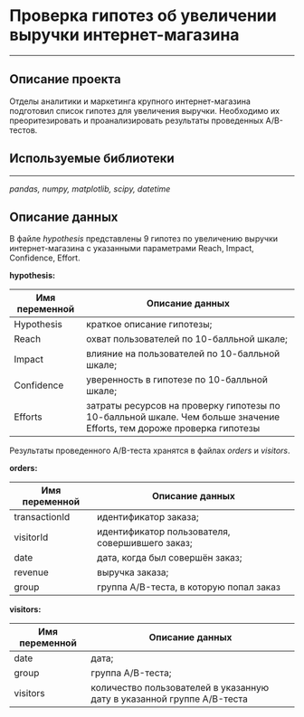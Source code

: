 # Проверка гипотез об увеличении выручки интернет-магазина
___

## Описание проекта

Отделы аналитики и маркетинга крупного интернет-магазина подготовил список гипотез для увеличения выручки. Необходимо их преоритезировать и проанализировать результаты проведенных A/B-тестов.
## Используемые библиотеки
  ___
*pandas, numpy, matplotlib, scipy, datetime*


## Описание данных
В файле _hypothesis_ представлены 9 гипотез по увеличению выручки интернет-магазина с указанными параметрами Reach, Impact, Confidence, Effort.

**hypothesis:**

Имя переменной | Описание данных
---|---
Hypothesis | краткое описание гипотезы;
Reach | охват пользователей по 10-балльной шкале;
Impact | влияние на пользователей по 10-балльной шкале;
Confidence | уверенность в гипотезе по 10-балльной шкале;
Efforts | затраты ресурсов на проверку гипотезы по 10-балльной шкале. Чем больше значение Efforts, тем дороже проверка гипотезы


Результаты проведенного A/B-теста хранятся в файлах _orders_ и _visitors_.

**orders:**

Имя переменной | Описание данных
---|---
transactionId | идентификатор заказа;
visitorId | идентификатор пользователя, совершившего заказ;
date | дата, когда был совершён заказ;
revenue | выручка заказа;
group | группа A/B-теста, в которую попал заказ

**visitors:**

Имя переменной | Описание данных
---|---
date | дата;
group | группа A/B-теста;
visitors | количество пользователей в указанную дату в указанной группе A/B-теста